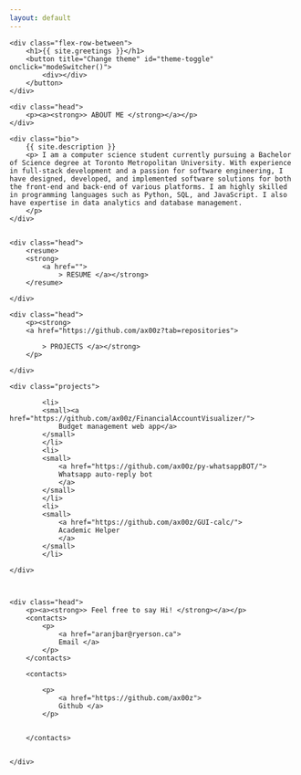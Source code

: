 ```yaml
---
layout: default
---
```

<section id="intro">
    
    <div class="flex-row-between">
        <h1>{{ site.greetings }}</h1>
        <button title="Change theme" id="theme-toggle" onclick="modeSwitcher()">
            <div></div>
        </button>
    </div>
    
    <div class="head">
        <p><a><strong>> ABOUT ME </strong></a></p>
    </div>

    <div class="bio">
	    {{ site.description }}
        <p> I am a computer science student currently pursuing a Bachelor of Science degree at Toronto Metropolitan University. With experience in full-stack development and a passion for software engineering, I have designed, developed, and implemented software solutions for both the front-end and back-end of various platforms. I am highly skilled in programming languages such as Python, SQL, and JavaScript. I also have expertise in data analytics and database management.
        </p>
    </div>

    
    <div class="head">
        <resume>
        <strong>
            <a href="">
                > RESUME </a></strong>
        </resume>
    
    </div>

    <div class="head">
        <p><strong>
        <a href="https://github.com/ax00z?tab=repositories">
            
            > PROJECTS </a></strong>
        </p>
        
    </div>

    <div class="projects"> 
        
            <li>
            <small><a href="https://github.com/ax00z/FinancialAccountVisualizer/">
                Budget management web app</a>
            </small>
            </li>
            <li>
            <small>
                <a href="https://github.com/ax00z/py-whatsappBOT/">
                Whatsapp auto-reply bot
                </a>
            </small>
            </li>    
            <li>
            <small>
                <a href="https://github.com/ax00z/GUI-calc/">
                Academic Helper
                </a>
            </small>
            </li>
        
    </div>
    
    

    <div class="head">
        <p><a><strong>> Feel free to say Hi! </strong></a></p>
        <contacts>    
            <p>
                <a href="aranjbar@ryerson.ca">
                Email </a>
            </p>
        </contacts>
        
        <contacts>
        
            <p>
                <a href="https://github.com/ax00z">
                Github </a>
            </p>
        
        
        </contacts>
        
        
    </div>
    
</section>

